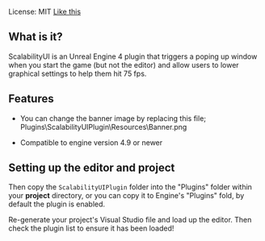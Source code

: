 
License: MIT
[Like this](https://github.com/spracle/ScalabilityUIPlugin/blob/master/Resources/Banner.png?raw=true)

What is it?
---------------------------------------
ScalabilityUI is an Unreal Engine 4 plugin that triggers a poping up window when you start the game (but not the editor) and allow users to lower graphical settings to help them hit 75 fps.

Features
---------------------------------------
+ You can change the banner image by replacing this file;
Plugins\ScalabilityUIPlugin\Resources\Banner.png

+ Compatible to engine version 4.9 or newer

Setting up the editor and project
---------------------------------------
Then copy the `ScalabilityUIPlugin` folder into the "Plugins" folder within your **project** directory, or you can copy it to Engine's "Plugins" fold, by default the plugin is enabled.

Re-generate your project's Visual Studio file and load up the editor. Then check the plugin list to ensure it has been loaded!
